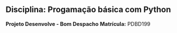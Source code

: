 ## Disciplina: Progamação básica com Python
**Projeto Desenvolve - Bom Despacho**
**Matrícula:** PDBD199
